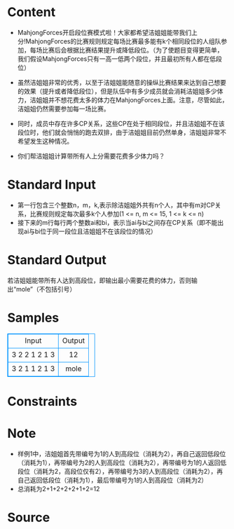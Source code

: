 
# Content

- MahjongForces开启段位赛模式啦！大家都希望洁姐姐能带我们上分!MahjongForces的比赛规则规定每场比赛最多能有k个相同段位的人组队参加，每场比赛后会根据比赛结果提升或降低段位。（为了使题目变得更简单，我们假设MahjongForces只有一高一低两个段位，并且最初所有人都在低段位）

- 虽然洁姐姐非常的优秀，以至于洁姐姐能随意的操纵比赛结果来达到自己想要的效果（提升或者降低段位），但是队伍中有多少成员就会消耗洁姐姐多少体力，洁姐姐并不想花费太多的体力在MahjongForces上面。注意，尽管如此，洁姐姐仍然需要参加每一场比赛。 
- 同时，成员中存在许多CP关系，这些CP在处于相同段位，并且洁姐姐不在该段位时，他们就会悄悄的跑去双排，由于洁姐姐目前仍然单身，洁姐姐非常不希望发生这种情况。
- 你们帮洁姐姐计算带所有人上分需要花费多少体力吗？

# Standard Input

- 第一行包含三个整数n，m，k,表示除洁姐姐外共有n个人，其中有m对CP关系，比赛规则规定每次最多k个人参加(1 <= n, m <= 15, 1 <= k <= n)
- 接下来的m行每行两个整数ai和bi，表示当ai与bi之间存在CP关系（即不能出现ai与bi位于同一段位且洁姐姐不在该段位的情况）

# Standard Output

若洁姐姐能带所有人达到高段位，即输出最小需要花费的体力，否则输出“mole”（不包括引号）

# Samples

<style>
        table,table tr th, table tr td { border:1px solid #0094ff; }
        table { width: 200px; min-height: 25px; line-height: 25px; text-align: center; border-collapse: collapse;}   
    </style>
<table>
	<tr>
		<td>Input</td>
		<td>Output</td>
	</tr>
<tr><td>3 2 2
1 2
1 3</td><td>12</td></tr><tr><td>3 2 1
1 2
1 3</td><td>mole</td></tr></table>


# Constraints



# Note

- 样例1中，洁姐姐首先带编号为1的人到高段位（消耗为2），再自己返回低段位（消耗为1），再带编号为2的人到高段位（消耗为2），再带编号为1的人返回低段位（消耗为2，高段位仅有2），再带编号为3的人到高段位（消耗为2），再自己返回低段位（消耗为1），最后带编号为1的人到高段位（消耗为2）
- 总消耗为2+1+2+2+2+1+2=12

# Source


